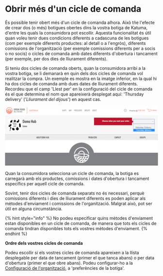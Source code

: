 # Obrir més d'un cicle de comanda

És possible tenir obert més d'un cicle de comanda alhora. Això tñe l'efecte de crear dos (o més) botigues obertes dins la vostra botiga de Katuma, d'entre les quals la consumidora pot escollir. Aquesta funcionalitat és útil quan voleu tenir dues condicions diferents a cadascuna de les botigues (com per exemple diferents productes: al detall o a l'engròs), diferents comissions de l'organització (per exemple comissions diferents per a socis o no socis) o cicles de comanda amb dates diferents d'obertura i tancament (per exemple, per dos dies de lliurament diferents).

Si teniu dos cicles de comanda oberts, quan la consumidora arribi a la vostra botiga, se li demanarà en quin dels dos cicles de comanda vol realitzar la compra. Un exemple es mostra en la imatge inferior, en la qual hi ha dos cicles de comanda amb dues dates de lliurament diferents. Recordeu que el camp 'Llest per' en la configuració del cicle de comanda és el que determina el nom que apareixerà desplegat aquí: 'Thursday delivery’ ('_Lliurament del dijous_') en aquest cas.

![](<../../.gitbook/assets/imatge (23).png>)

Quan la consumidora selecciona un cicle de comanda, la botiga es carregarà amb els productes, comissions i dates d'obertura i tancament específics per aquell cicle de comanda.

Sovint, tenir dos cicles de comanda separats no és necessari, perquè comissions diferents i dies de lliurament diferents es poden aplicar als mètodes d'enviament i comissions de l'organització. Malgrat això, pot ser útil en alguna circumstància.

{% hint style="info" %}
No podeu especificar quins mètodes d'enviament estan disponibles en un cicle de comanda, de manera que tots els cicles de comanda tindran disponibles tots els vostres mètodes d'enviament.
{% endhint %}

**Ordre dels vostres cicles de comanda**

Podeu escollir si els vostres cicles de comanda apareixen a la llista desplegable per data de tancament (primer el que tanca abans) o per data d'obertura (primer el que obre abans). Podeu configurar-ho a la [Configuració de l'organització](https://guia.katuma.org/basic-features/configuracio-de-lorganitzacio), a 'preferències de la botiga'.
